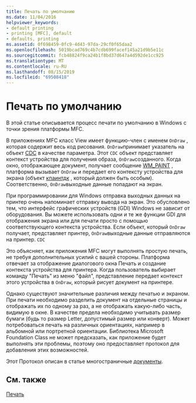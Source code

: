 ```yaml
---
title: Печать по умолчанию
ms.date: 11/04/2016
helpviewer_keywords:
- default printing
- printing [MFC], default
- defaults, printing
ms.assetid: 0f698459-0fc9-4d43-97da-29cf0f65daa2
ms.openlocfilehash: 5019bcad769c4b7cdb699facef145a21d9b5e11c
ms.sourcegitcommit: fcb48824f9ca24b1f8bd37d647a4d592de1cc925
ms.translationtype: MT
ms.contentlocale: ru-RU
ms.lasthandoff: 08/15/2019
ms.locfileid: "69508418"
---
```

# <a name="how-default-printing-is-done"></a>Печать по умолчанию

В этой статье описывается процесс печати по умолчанию в Windows с точки зрения платформы MFC.

В приложениях MFC класс View имеет функцию-член с именем `OnDraw` , которая содержит весь код рисования. `OnDraw`принимает указатель на объект [CDC](../mfc/reference/cdc-class.md) в качестве параметра. Этот `CDC` объект представляет контекст устройства для получения образа, `OnDraw`созданного. Когда окно, отображающее документ, получает сообщение [WM_PAINT](/windows/win32/gdi/wm-paint) , платформа вызывает `OnDraw` и передает его контексту устройства для экрана (объект [кпаинтдк](../mfc/reference/cpaintdc-class.md) , который должен быть особым). Соответственно, `OnDraw`выходные данные попадают на экран.

При программировании для Windows отправка выходных данных на принтер очень напоминает отправку вывода на экран. Это обусловлено тем, что интерфейс графических устройств (GDI) Windows не зависит от оборудования. Вы можете использовать одни и те же функции GDI для отображения экрана или для печати просто с помощью соответствующего контекста устройства. Если объект, который `OnDraw` получает, представляет принтер, `OnDraw`выходные данные отправляются на принтер. `CDC`

Это объясняет, как приложения MFC могут выполнять простую печать, не требуя дополнительных усилий с вашей стороны. Платформа отвечает за отображение диалогового окна Печать и создание контекста устройства для принтера. Когда пользователь выбирает команду "Печать" из меню "файл", представление передает контекст этого устройства в `OnDraw`, который рисует документ на принтере.

Однако существуют значительные различия между печатью и экраном. При печати необходимо разделить документ на отдельные страницы и отображать их по одному за раз, а не отображать какую-либо часть, видимую в окне. В качестве предела необходимо учитывать размер бумаги (будь то размер Letter, допустимый размер или конверт). Может потребоваться печать на различных ориентациях, например в альбомной или портретной ориентации. Библиотека Microsoft Foundation Class не может предсказать, как приложение будет выполнять эти проблемы, поэтому оно предоставляет протокол для добавления этих возможностей.

Этот Протокол описан в статье многостраничные [документы](../mfc/multipage-documents.md).

## <a name="see-also"></a>См. также

[Печать](../mfc/printing.md)
